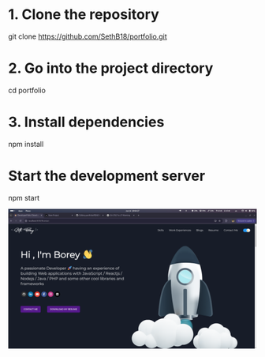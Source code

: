 # 1. Clone the repository
git clone https://github.com/SethB18/portfolio.git

# 2. Go into the project directory
cd portfolio

# 3. Install dependencies
npm install

# Start the development server
npm start


<img src="src/assets/images/SamplePage.png" alt="Preview" width="800">

